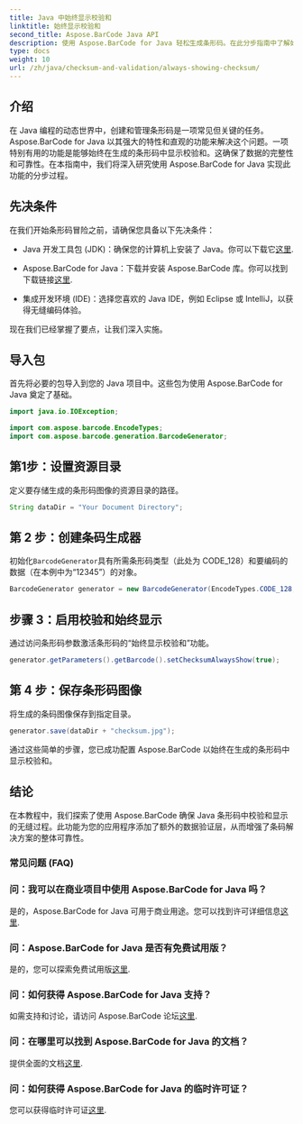 ```yaml
---
title: Java 中始终显示校验和
linktitle: 始终显示校验和
second_title: Aspose.BarCode Java API
description: 使用 Aspose.BarCode for Java 轻松生成条形码。在此分步指南中了解如何始终显示校验和以增强数据完整性。
type: docs
weight: 10
url: /zh/java/checksum-and-validation/always-showing-checksum/
---
```


## 介绍

在 Java 编程的动态世界中，创建和管理条形码是一项常见但关键的任务。 Aspose.BarCode for Java 以其强大的特性和直观的功能来解决这个问题。一项特别有用的功能是能够始终在生成的条形码中显示校验和。这确保了数据的完整性和可靠性。在本指南中，我们将深入研究使用 Aspose.BarCode for Java 实现此功能的分步过程。

## 先决条件

在我们开始条形码冒险之前，请确保您具备以下先决条件：

-  Java 开发工具包 (JDK)：确保您的计算机上安装了 Java。你可以下载它[这里](https://www.oracle.com/java/technologies/javase-downloads.html).

- Aspose.BarCode for Java：下载并安装 Aspose.BarCode 库。你可以找到下载链接[这里](https://releases.aspose.com/barcode/java/).

- 集成开发环境 (IDE)：选择您喜欢的 Java IDE，例如 Eclipse 或 IntelliJ，以获得无缝编码体验。

现在我们已经掌握了要点，让我们深入实施。

## 导入包

首先将必要的包导入到您的 Java 项目中。这些包为使用 Aspose.BarCode for Java 奠定了基础。

```java
import java.io.IOException;

import com.aspose.barcode.EncodeTypes;
import com.aspose.barcode.generation.BarcodeGenerator;
```

## 第1步：设置资源目录

定义要存储生成的条形码图像的资源目录的路径。

```java
String dataDir = "Your Document Directory";
```

## 第 2 步：创建条码生成器

初始化`BarcodeGenerator`具有所需条形码类型（此处为 CODE_128）和要编码的数据（在本例中为“12345”）的对象。

```java
BarcodeGenerator generator = new BarcodeGenerator(EncodeTypes.CODE_128, "12345");
```

## 步骤 3：启用校验和始终显示

通过访问条形码参数激活条形码的“始终显示校验和”功能。

```java
generator.getParameters().getBarcode().setChecksumAlwaysShow(true);
```

## 第 4 步：保存条形码图像

将生成的条码图像保存到指定目录。

```java
generator.save(dataDir + "checksum.jpg");
```

通过这些简单的步骤，您已成功配置 Aspose.BarCode 以始终在生成的条形码中显示校验和。

## 结论

在本教程中，我们探索了使用 Aspose.BarCode 确保 Java 条形码中校验和显示的无缝过程。此功能为您的应用程序添加了额外的数据验证层，从而增强了条码解决方案的整体可靠性。

### 常见问题 (FAQ)

### 问：我可以在商业项目中使用 Aspose.BarCode for Java 吗？
是的，Aspose.BarCode for Java 可用于商业用途。您可以找到许可详细信息[这里](https://purchase.aspose.com/buy).

### 问：Aspose.BarCode for Java 是否有免费试用版？
是的，您可以探索免费试用版[这里](https://releases.aspose.com/).

### 问：如何获得 Aspose.BarCode for Java 支持？
如需支持和讨论，请访问 Aspose.BarCode 论坛[这里](https://forum.aspose.com/c/barcode/13).

### 问：在哪里可以找到 Aspose.BarCode for Java 的文档？
提供全面的文档[这里](https://reference.aspose.com/barcode/java/).

### 问：如何获得 Aspose.BarCode for Java 的临时许可证？
您可以获得临时许可证[这里](https://purchase.aspose.com/temporary-license/).

